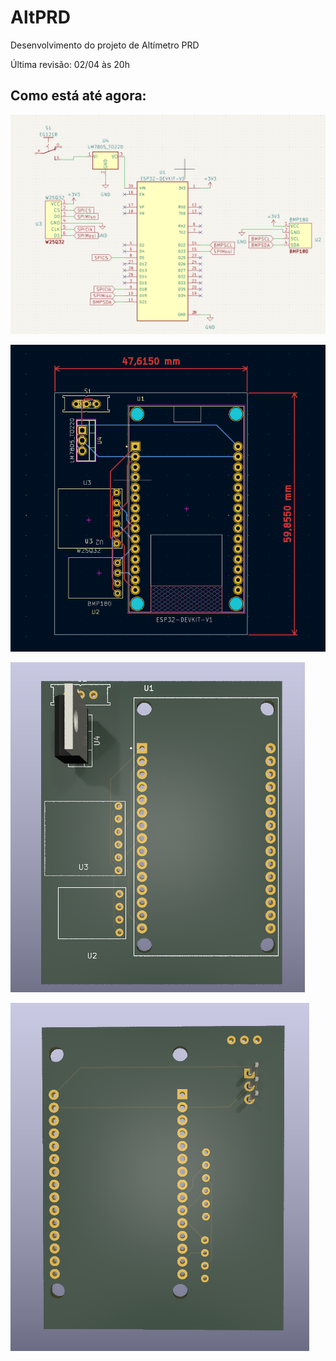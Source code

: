 # AltPRD
Desenvolvimento do projeto de Altímetro PRD

Última revisão: 02/04 às 20h

## Como está até agora: 
![SCH1](AltPRD_v0/AltPRDv0/SCH1.png)

![PCB1](AltPRD_v0/AltPRDv0/PCB1.png)

![PCB2](AltPRD_v0/AltPRDv0/PCB2.png)

![PCB3](AltPRD_v0/AltPRDv0/PCB3.png)

